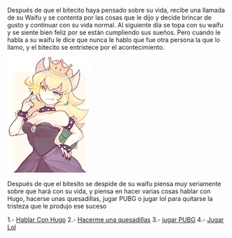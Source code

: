 [//]: # (por: Juan Hernandez)
[//]: # (agregar la historia, para ir a: hablar con hugo)	
[//]: # (hacerme unas quesadillas)
[//]: # (Jugar PUBG)	
[//]: # (jugar lol)	

Después de que el bitecito haya pensado sobre su vida, recibe una llamada de su Waifu y se contenta por las cosas que le dijo y decide brincar de gusto y continuar con su vida normal. Al siguiente día se topa con su waifu y se siente bien feliz por se están cumpliendo sus sueños. Pero cuando le habla a su waifu le dice que nunca le hablo que fue otra persona la que lo llamo, y el bitecito se entristece por el acontecimiento.

![](waifu.jpg)

Después de que el bitesito se despide de su waifu piensa muy seriamente sobre que hará con su vida, y piensa en hacer varias cosas hablar con Hugo, hacerse unas quesadillas, jugar PUBG o jugar lol para quitarse la tristeza que le produjo ese suceso

1.- [Hablar Con Hugo](hablar-con-hugo.md)
2.- [Hacerme una quesadillas](Hacerme-unas-quesadillas.md)
3.- [jugar PUBG](jugar-PUBG.md)
4.- [Jugar Lol](jugar-lol.md)
